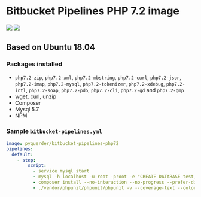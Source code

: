 # Bitbucket Pipelines PHP 7.2 image

[![](https://images.microbadger.com/badges/version/pyguerder/bitbucket-pipelines-php72.svg)](https://microbadger.com/images/pyguerder/bitbucket-pipelines-php72 "Get your own version badge on microbadger.com") [![](https://images.microbadger.com/badges/image/pyguerder/bitbucket-pipelines-php72.svg)](https://microbadger.com/images/pyguerder/bitbucket-pipelines-php72 "Get your own image badge on microbadger.com")

## Based on Ubuntu 18.04

### Packages installed

- `php7.2-zip`, `php7.2-xml`, `php7.2-mbstring`, `php7.2-curl`, `php7.2-json`, `php7.2-imap`, `php7.2-mysql`, `php7.2-tokenizer`, `php7.2-xdebug`, `php7.2-intl`, `php7.2-soap`, `php7.2-pdo`, `php7.2-cli`, `php7.2-gd` and `php7.2-gmp`
- wget, curl, unzip
- Composer
- Mysql 5.7
- NPM

### Sample `bitbucket-pipelines.yml`

```YAML
image: pyguerder/bitbucket-pipelines-php72
pipelines:
  default:
    - step:
        script:
          - service mysql start
          - mysql -h localhost -u root -proot -e "CREATE DATABASE test;"
          - composer install --no-interaction --no-progress --prefer-dist
          - ./vendor/phpunit/phpunit/phpunit -v --coverage-text --colors=never --stderr
```
